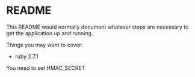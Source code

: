 # README

This README would normally document whatever steps are necessary to get the
application up and running.

Things you may want to cover:

* ruby 2.7.1

You need to set HMAC_SECRET 

